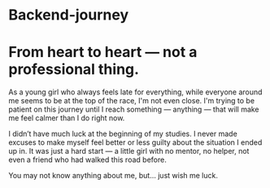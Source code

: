 # Backend-journey

# From heart to heart — not a professional thing.

As a young girl who always feels late for everything, while everyone around me seems to be at the top of the race, I'm not even close.
I'm trying to be patient on this journey until I reach something — anything — that will make me feel calmer than I do right now.

I didn’t have much luck at the beginning of my studies.
I never made excuses to make myself feel better or less guilty about the situation I ended up in.
It was just a hard start — a little girl with no mentor, no helper, not even a friend who had walked this road before.

You may not know anything about me, but… just wish me luck.
